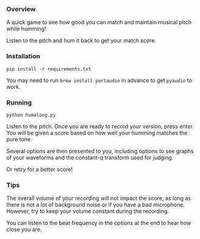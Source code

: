 ### Overview

A quick game to see how good you can match and maintain musical pitch while humming!

Listen to the pitch and hum it back to get your match score.

### Installation

`pip install -r requirements.txt`

You may need to run `brew install portaudio` in advance to get `pyaudio` to work.

### Running

`python humalong.py`

Listen to the pitch.  Once you are ready to record your version, press enter.  
You will be given a score based on how well your humming matches the pure tone.

Several options are then presented to you, 
including options to see graphs of your waveforms and the constant-q transform used for judging.

Or retry for a better score!

### Tips

The overall volume of your recording will not impact the score, as long as there is not a lot of 
background noise or if you have a bad microphone.  However, try to keep your volume constant during the
recording.

You can listen to the beat frequency in the options at the end to hear how close you are.